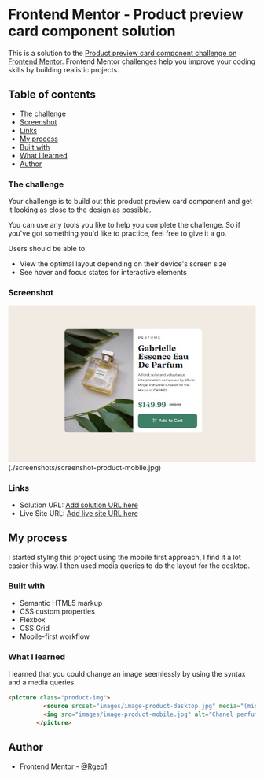 # Frontend Mentor - Product preview card component solution

This is a solution to the [Product preview card component challenge on Frontend Mentor](https://www.frontendmentor.io/challenges/product-preview-card-component-GO7UmttRfa). Frontend Mentor challenges help you improve your coding skills by building realistic projects. 

## Table of contents

  - [The challenge](#the-challenge)
  - [Screenshot](#screenshot)
  - [Links](#links)
  - [My process](#my-process)
  - [Built with](#built-with)
  - [What I learned](#what-i-learned)
  - [Author](#author)



### The challenge

Your challenge is to build out this product preview card component and get it looking as close to the design as possible.

You can use any tools you like to help you complete the challenge. So if you've got something you'd like to practice, feel free to give it a go.

Users should be able to:

- View the optimal layout depending on their device's screen size
- See hover and focus states for interactive elements

### Screenshot

![](./screenshots/screenshot-product-desktop.jpg)
(./screenshots/screenshot-product-mobile.jpg)

  <!-- <img src="./screenshots/screenshot-product-mobile.jpg"> -->

### Links

- Solution URL: [Add solution URL here](https://your-solution-url.com)
- Live Site URL: [Add live site URL here](https://your-live-site-url.com)


## My process

I started styling this project using the mobile first approach, I find it a lot easier this way. I then used media queries to do the layout for the desktop.


### Built with

- Semantic HTML5 markup
- CSS custom properties
- Flexbox
- CSS Grid
- Mobile-first workflow


### What I learned

 I learned that you could change an image seemlessly by using the <code><picture></code> syntax and a media queries.

```html
<picture class="product-img">
          <source srcset="images/image-product-desktop.jpg" media="(min-width: 600px)">
          <img src="images/image-product-mobile.jpg" alt="Chanel perfume">
        </picture>
```


## Author

- Frontend Mentor - [@Rgeb1](https://www.frontendmentor.io/profile/yourusername)
